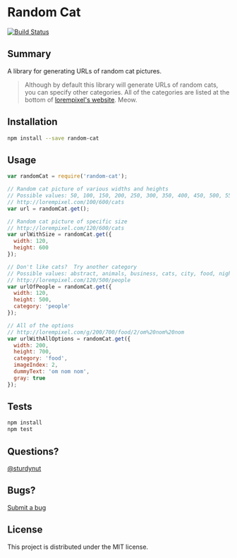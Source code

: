 # Random Cat

[![Build Status](https://travis-ci.org/sturdynut/random-cat.svg?branch=master)](https://travis-ci.org/sturdynut/random-cat)

## Summary
A library for generating URLs of random cat pictures.

> Although by default this library will generate URLs of random cats, you can specify other categories.  All of the categories are listed at the bottom of [lorempixel's website](http://lorempixel.com/).  Meow.

## Installation

```bash
npm install --save random-cat
```
## Usage

```javascript
var randomCat = require('random-cat');

// Random cat picture of various widths and heights
// Possible values: 50, 100, 150, 200, 250, 300, 350, 400, 450, 500, 550, 600
// http://lorempixel.com/100/600/cats
var url = randomCat.get();

// Random cat picture of specific size
// http://lorempixel.com/120/600/cats
var urlWithSize = randomCat.get({
  width: 120,
  height: 600
});

// Don't like cats?  Try another category
// Possible values: abstract, animals, business, cats, city, food, nightlife, fashion, people, nature, sports, technics, transport
// http://lorempixel.com/120/500/people
var urlOfPeople = randomCat.get({
  width: 120,
  height: 500,
  category: 'people'
});

// All of the options
// http://lorempixel.com/g/200/700/food/2/om%20nom%20nom
var urlWithAllOptions = randomCat.get({
  width: 200,
  height: 700,
  category: 'food',
  imageIndex: 2,
  dummyText: 'om nom nom',
  gray: true
});
```

## Tests

```javascript
npm install
npm test
```

## Questions?

[@sturdynut](https://twitter.com/sturdynut)

## Bugs?

[Submit a bug](https://github.com/sturdynut/random-cat/issues)

## License

This project is distributed under the MIT license.